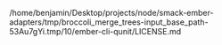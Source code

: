 /home/benjamin/Desktop/projects/node/smack-ember-adapters/tmp/broccoli_merge_trees-input_base_path-53Au7gYi.tmp/10/ember-cli-qunit/LICENSE.md